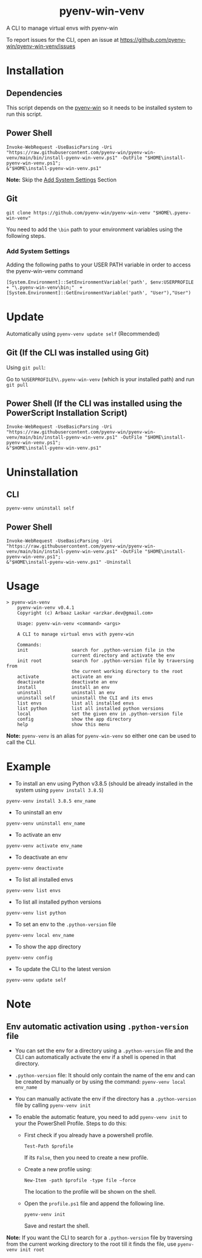 <h1 align="center">pyenv-win-venv</h1>

A CLI to manage virtual envs with pyenv-win<br>

To report issues for the CLI, open an issue at https://github.com/pyenv-win/pyenv-win-venv/issues

# Installation

## Dependencies

This script depends on the [pyenv-win](https://github.com/pyenv-win/pyenv-win) so it needs to be installed system to run this script.

## Power Shell

```
Invoke-WebRequest -UseBasicParsing -Uri "https://raw.githubusercontent.com/pyenv-win/pyenv-win-venv/main/bin/install-pyenv-win-venv.ps1" -OutFile "$HOME\install-pyenv-win-venv.ps1";
&"$HOME\install-pyenv-win-venv.ps1"
```

**Note:** Skip the [Add System Settings](#add-system-settings) Section

## Git

```
git clone https://github.com/pyenv-win/pyenv-win-venv "$HOME\.pyenv-win-venv"
```

You need to add the `\bin` path to your environment variables using the following steps.

### Add System Settings

Adding the following paths to your USER PATH variable in order to access the pyenv-win-venv command

```pwsh
[System.Environment]::SetEnvironmentVariable('path', $env:USERPROFILE + "\.pyenv-win-venv\bin;"  + [System.Environment]::GetEnvironmentVariable('path', "User"),"User")
```

# Update

Automatically using `pyenv-venv update self` (Recommended)

## Git (If the CLI was installed using Git)

Using `git pull`:

Go to `%USERPROFILE%\.pyenv-win-venv` (which is your installed path) and run `git pull`

## Power Shell (If the CLI was installed using the PowerScript Installation Script)

```
Invoke-WebRequest -UseBasicParsing -Uri "https://raw.githubusercontent.com/pyenv-win/pyenv-win-venv/main/bin/install-pyenv-win-venv.ps1" -OutFile "$HOME\install-pyenv-win-venv.ps1";
&"$HOME\install-pyenv-win-venv.ps1"
```

# Uninstallation

## CLI

```
pyenv-venv uninstall self
```

## Power Shell

```
Invoke-WebRequest -UseBasicParsing -Uri "https://raw.githubusercontent.com/pyenv-win/pyenv-win-venv/main/bin/install-pyenv-win-venv.ps1" -OutFile "$HOME\install-pyenv-win-venv.ps1";
&"$HOME\install-pyenv-win-venv.ps1" -Uninstall
```

# Usage

```
> pyenv-win-venv
    pyenv-win-venv v0.4.1
    Copyright (c) Arbaaz Laskar <arzkar.dev@gmail.com>

    Usage: pyenv-win-venv <command> <args>

    A CLI to manage virtual envs with pyenv-win

    Commands:
    init                search for .python-version file in the
                        current directory and activate the env
    init root           search for .python-version file by traversing from
                        the current working directory to the root
    activate            activate an env
    deactivate          deactivate an env
    install             install an env
    uninstall           uninstall an env
    uninstall self      uninstall the CLI and its envs
    list envs           list all installed envs
    list python         list all installed python versions
    local               set the given env in .python-version file
    config              show the app directory
    help                show this menu
```

**Note:** `pyenv-venv` is an alias for `pyenv-win-venv` so either one can be used to call the CLI.

# Example

- To install an env using Python v3.8.5 (should be already installed in the system using `pyenv install 3.8.5`)

```
pyenv-venv install 3.8.5 env_name
```

- To uninstall an env

```
pyenv-venv uninstall env_name
```

- To activate an env

```
pyenv-venv activate env_name
```

- To deactivate an env

```
pyenv-venv deactivate
```

- To list all installed envs

```
pyenv-venv list envs
```

- To list all installed python versions

```
pyenv-venv list python
```

- To set an env to the `.python-version` file

```
pyenv-venv local env_name
```

- To show the app directory

```
pyenv-venv config
```

- To update the CLI to the latest version

```
pyenv-venv update self
```

# Note

## Env automatic activation using `.python-version` file

- You can set the env for a directory using a `.python-version`
  file and the CLI can automatically activate the env if a shell is
  opened in that directory.

- `.python-version` file: It should only contain the name of the env and can be created by manually or by using the command: `pyenv-venv local env_name`

- You can manually activate the env if the directory has a `.python-version` file by calling `pyenv-venv init`

- To enable the automatic feature, you need to add `pyenv-venv init` to your the PowerShell Profile.
  Steps to do this:

  - First check if you already have a powershell profile.

    ```
    Test-Path $profile
    ```

    If its `False`, then you need to create a new profile.

  - Create a new profile using:

    ```
    New-Item -path $profile -type file –force
    ```

    The location to the profile will be shown on the shell.

  - Open the `profile.ps1` file and append the following line.

    ```
    pyenv-venv init
    ```

    Save and restart the shell.

**Note:** If you want the CLI to search for a `.python-version` file by traversing from the current working directory to the root till it finds the file, use `pyenv-venv init root`
